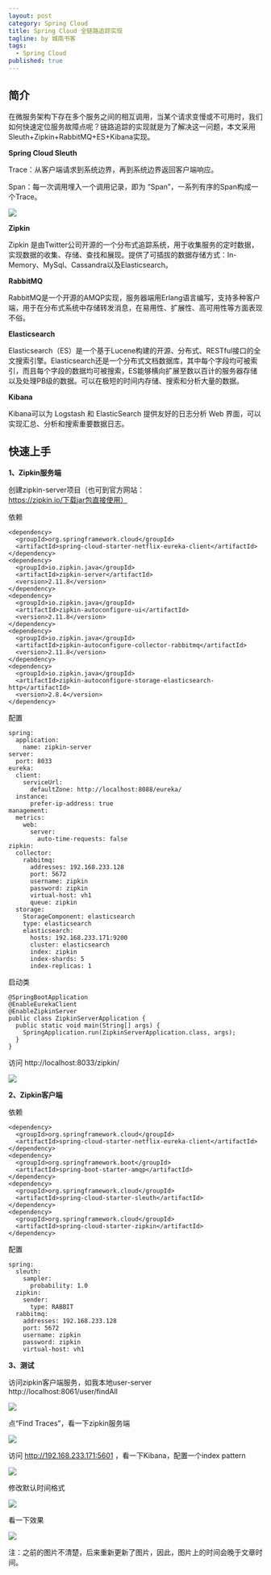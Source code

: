 ```yaml
---
layout: post
category: Spring Cloud
title: Spring Cloud 全链路追踪实现
tagline: by 城南书客
tags: 
  - Spring Cloud
published: true
---
```

## 简介
在微服务架构下存在多个服务之间的相互调用，当某个请求变慢或不可用时，我们如何快速定位服务故障点呢？链路追踪的实现就是为了解决这一问题，本文采用Sleuth+Zipkin+RabbitMQ+ES+Kibana实现。

**Spring Cloud Sleuth**

Trace：从客户端请求到系统边界，再到系统边界返回客户端响应。

Span：每一次调用埋入一个调用记录，即为 “Span”，一系列有序的Span构成一个Trace。

![](/assets/images/articles/trace.png)

**Zipkin**

Zipkin 是由Twitter公司开源的一个分布式追踪系统，用于收集服务的定时数据，实现数据的收集、存储、查找和展现。提供了可插拔的数据存储方式：In-Memory、MySql、Cassandra以及Elasticsearch。

**RabbitMQ**

RabbitMQ是一个开源的AMQP实现，服务器端用Erlang语言编写，支持多种客户端，用于在分布式系统中存储转发消息，在易用性、扩展性、高可用性等方面表现不俗。 

**Elasticsearch**

Elasticsearch（ES）是一个基于Lucene构建的开源、分布式、RESTful接口的全文搜索引擎。Elasticsearch还是一个分布式文档数据库，其中每个字段均可被索引，而且每个字段的数据均可被搜索，ES能够横向扩展至数以百计的服务器存储以及处理PB级的数据。可以在极短的时间内存储、搜索和分析大量的数据。

**Kibana**

Kibana可以为 Logstash 和 ElasticSearch 提供友好的日志分析 Web 界面，可以实现汇总、分析和搜索重要数据日志。

## 快速上手
**1、Zipkin服务端**

创建zipkin-server项目（也可到官方网站：https://zipkin.io/下载jar包直接使用）

依赖
```
<dependency>
  <groupId>org.springframework.cloud</groupId>
  <artifactId>spring-cloud-starter-netflix-eureka-client</artifactId>
</dependency>
<dependency>
  <groupId>io.zipkin.java</groupId>
  <artifactId>zipkin-server</artifactId>
  <version>2.11.8</version>
</dependency>
<dependency>
  <groupId>io.zipkin.java</groupId>
  <artifactId>zipkin-autoconfigure-ui</artifactId>
  <version>2.11.8</version>
</dependency>
<dependency>
  <groupId>io.zipkin.java</groupId>
  <artifactId>zipkin-autoconfigure-collector-rabbitmq</artifactId>
  <version>2.11.8</version>
</dependency>
<dependency>
  <groupId>io.zipkin.java</groupId>
  <artifactId>zipkin-autoconfigure-storage-elasticsearch-http</artifactId>
  <version>2.8.4</version>
</dependency>
```
配置
```
spring:
  application:
    name: zipkin-server
server:
  port: 8033
eureka:
  client:
    serviceUrl:
      defaultZone: http://localhost:8088/eureka/
  instance:
      prefer-ip-address: true
management:
  metrics:
    web:
      server:
        auto-time-requests: false
zipkin:
  collector:
    rabbitmq:
      addresses: 192.168.233.128
      port: 5672
      username: zipkin
      password: zipkin
      virtual-host: vh1
      queue: zipkin
  storage:
    StorageComponent: elasticsearch
    type: elasticsearch
    elasticsearch:
      hosts: 192.168.233.171:9200
      cluster: elasticsearch
      index: zipkin
      index-shards: 5
      index-replicas: 1
```
启动类
```
@SpringBootApplication
@EnableEurekaClient
@EnableZipkinServer
public class ZipkinServerApplication {
  public static void main(String[] args) {
    SpringApplication.run(ZipkinServerApplication.class, args);
  }
}
```
访问 http://localhost:8033/zipkin/

![](/assets/images/articles/zipkin.JPG)

**2、Zipkin客户端**

依赖
```
<dependency>
  <groupId>org.springframework.cloud</groupId>
  <artifactId>spring-cloud-starter-netflix-eureka-client</artifactId>
</dependency>
<dependency>
  <groupId>org.springframework.boot</groupId>
  <artifactId>spring-boot-starter-amqp</artifactId>
</dependency>
<dependency>
  <groupId>org.springframework.cloud</groupId>
  <artifactId>spring-cloud-starter-sleuth</artifactId>
</dependency>
<dependency>
  <groupId>org.springframework.cloud</groupId>
  <artifactId>spring-cloud-starter-zipkin</artifactId>
</dependency>
```
配置
```
spring:
  sleuth:
    sampler:
      probability: 1.0
  zipkin:
    sender:
      type: RABBIT
  rabbitmq:
    addresses: 192.168.233.128
    port: 5672
    username: zipkin
    password: zipkin
    virtual-host: vh1
```
**3、测试**

访问zipkin客户端服务，如我本地user-server http://localhost:8061/user/findAll

![](/assets/images/articles/u.JPG)

点“Find Traces”，看一下zipkin服务端 

![](/assets/images/articles/zk.JPG)

访问 http://192.168.233.171:5601 ，看一下Kibana，配置一个index pattern

![](/assets/images/articles/lgs.JPG)

修改默认时间格式

![](/assets/images/articles/lgs2.JPG)

看一下效果

![](/assets/images/articles/lgs3.JPG)

注：之前的图片不清楚，后来重新更新了图片，因此，图片上的时间会晚于文章时间。